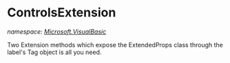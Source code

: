 ﻿
# ControlsExtension
_namespace: [Microsoft.VisualBasic](N-Microsoft.VisualBasic.md)_

Two Extension methods which expose the ExtendedProps class through the label's Tag object is all you need.




